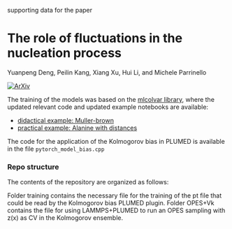 supporting data for the paper
# The role of fluctuations in the nucleation process
Yuanpeng Deng, Peilin Kang, Xiang Xu, Hui Li, and Michele Parrinello

[![ArXiv](https://img.shields.io/badge/arXiv-2410.17029-lightblue)](https://doi.org/10.48550/arXiv.2503.20649)

The training of the models was based on the [mlcolvar library](https://github.com/luigibonati/mlcolvar), where the updated relevant code and updated example notebooks are available:
- [didactical example: Muller-brown](https://github.com/luigibonati/mlcolvar/blob/main/docs/notebooks/tutorials/cvs_committor.ipynb)
- [practical example: Alanine with distances](https://github.com/luigibonati/mlcolvar/blob/main/docs/notebooks/examples/ex_committor.ipynb)

The code for the application of the Kolmogorov bias in PLUMED is available in the file `pytorch_model_bias.cpp`


### Repo structure
The contents of the repository are organized as follows:

Folder training contains the necessary file for the training of the pt file that could be read by the Kolmogorov bias PLUMED plugin.
Folder OPES+Vk contains the file for using LAMMPS+PLUMED to run an OPES sampling with z(x) as CV in the Kolmogorov ensemble.

